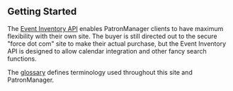 ## Getting Started

The [Event Inventory API](public-event-list.md) enables PatronManager clients to have maximum flexibility with their own site. The buyer is still directed out to the secure "force dot com" site to make their actual purchase, but the Event Inventory API is designed to allow calendar integration and other fancy search functions. 

The [glossary](glossary.md) defines terminology used throughout this site and PatronManager. 


